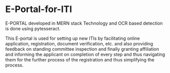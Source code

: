 # E-Portal-for-ITI
E-PORTAL developed in MERN stack Technology and OCR based detection is done using pytesseract.

This E-portal is used for setting up new ITIs by facilitating online application, registration, document verification, etc.
and also providing feedback on standing committee inspection and finally granting affiliation and informing the applicant on completion of every step and 
thus navigating them for the further process of the registration and thus simplifying the process.
